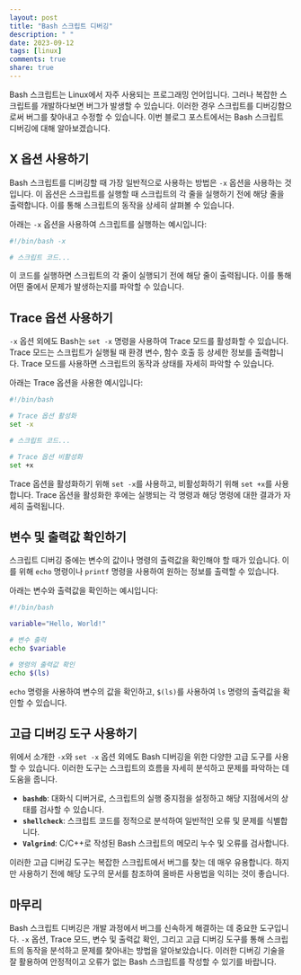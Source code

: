 ```yaml
---
layout: post
title: "Bash 스크립트 디버깅"
description: " "
date: 2023-09-12
tags: [linux]
comments: true
share: true
---
```


Bash 스크립트는 Linux에서 자주 사용되는 프로그래밍 언어입니다. 그러나 복잡한 스크립트를 개발하다보면 버그가 발생할 수 있습니다. 이러한 경우 스크립트를 디버깅함으로써 버그를 찾아내고 수정할 수 있습니다. 이번 블로그 포스트에서는 Bash 스크립트 디버깅에 대해 알아보겠습니다.

## X 옵션 사용하기

Bash 스크립트를 디버깅할 때 가장 일반적으로 사용하는 방법은 `-x` 옵션을 사용하는 것입니다. 이 옵션은 스크립트를 실행할 때 스크립트의 각 줄을 실행하기 전에 해당 줄을 출력합니다. 이를 통해 스크립트의 동작을 상세히 살펴볼 수 있습니다.

아래는 `-x` 옵션을 사용하여 스크립트를 실행하는 예시입니다:

```bash
#!/bin/bash -x

# 스크립트 코드...

```

이 코드를 실행하면 스크립트의 각 줄이 실행되기 전에 해당 줄이 출력됩니다. 이를 통해 어떤 줄에서 문제가 발생하는지를 파악할 수 있습니다.

## Trace 옵션 사용하기

`-x` 옵션 외에도 Bash는 `set -x` 명령을 사용하여 Trace 모드를 활성화할 수 있습니다. Trace 모드는 스크립트가 실행될 때 환경 변수, 함수 호출 등 상세한 정보를 출력합니다. Trace 모드를 사용하면 스크립트의 동작과 상태를 자세히 파악할 수 있습니다.

아래는 Trace 옵션을 사용한 예시입니다:

```bash
#!/bin/bash

# Trace 옵션 활성화
set -x

# 스크립트 코드...

# Trace 옵션 비활성화
set +x

```

Trace 옵션을 활성화하기 위해 `set -x`를 사용하고, 비활성화하기 위해 `set +x`를 사용합니다. Trace 옵션을 활성화한 후에는 실행되는 각 명령과 해당 명령에 대한 결과가 자세히 출력됩니다.

## 변수 및 출력값 확인하기

스크립트 디버깅 중에는 변수의 값이나 명령의 출력값을 확인해야 할 때가 있습니다. 이를 위해 `echo` 명령이나 `printf` 명령을 사용하여 원하는 정보를 출력할 수 있습니다.

아래는 변수와 출력값을 확인하는 예시입니다:

```bash
#!/bin/bash

variable="Hello, World!"

# 변수 출력
echo $variable

# 명령의 출력값 확인
echo $(ls)

```

`echo` 명령을 사용하여 변수의 값을 확인하고, `$(ls)`를 사용하여 `ls` 명령의 출력값을 확인할 수 있습니다.

## 고급 디버깅 도구 사용하기

위에서 소개한 `-x`와 `set -x` 옵션 외에도 Bash 디버깅을 위한 다양한 고급 도구를 사용할 수 있습니다. 이러한 도구는 스크립트의 흐름을 자세히 분석하고 문제를 파악하는 데 도움을 줍니다.

- **`bashdb`**: 대화식 디버거로, 스크립트의 실행 중지점을 설정하고 해당 지점에서의 상태를 검사할 수 있습니다.
- **`shellcheck`**: 스크립트 코드를 정적으로 분석하여 일반적인 오류 및 문제를 식별합니다.
- **`Valgrind`**: C/C++로 작성된 Bash 스크립트의 메모리 누수 및 오류를 검사합니다.

이러한 고급 디버깅 도구는 복잡한 스크립트에서 버그를 찾는 데 매우 유용합니다. 하지만 사용하기 전에 해당 도구의 문서를 참조하여 올바른 사용법을 익히는 것이 좋습니다.

## 마무리

Bash 스크립트 디버깅은 개발 과정에서 버그를 신속하게 해결하는 데 중요한 도구입니다. `-x` 옵션, Trace 모드, 변수 및 출력값 확인, 그리고 고급 디버깅 도구를 통해 스크립트의 동작을 분석하고 문제를 찾아내는 방법을 알아보았습니다. 이러한 디버깅 기술을 잘 활용하여 안정적이고 오류가 없는 Bash 스크립트를 작성할 수 있기를 바랍니다.